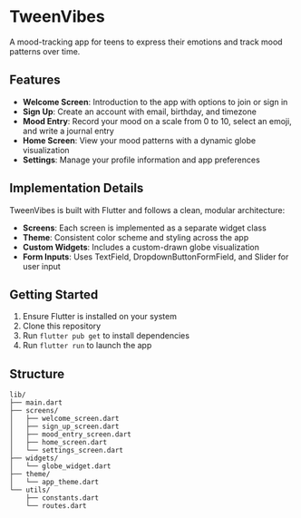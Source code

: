 # TweenVibes

A mood-tracking app for teens to express their emotions and track mood patterns over time.

## Features

- **Welcome Screen**: Introduction to the app with options to join or sign in
- **Sign Up**: Create an account with email, birthday, and timezone
- **Mood Entry**: Record your mood on a scale from 0 to 10, select an emoji, and write a journal entry
- **Home Screen**: View your mood patterns with a dynamic globe visualization
- **Settings**: Manage your profile information and app preferences

## Implementation Details

TweenVibes is built with Flutter and follows a clean, modular architecture:

- **Screens**: Each screen is implemented as a separate widget class
- **Theme**: Consistent color scheme and styling across the app
- **Custom Widgets**: Includes a custom-drawn globe visualization
- **Form Inputs**: Uses TextField, DropdownButtonFormField, and Slider for user input

## Getting Started

1. Ensure Flutter is installed on your system
2. Clone this repository
3. Run `flutter pub get` to install dependencies
4. Run `flutter run` to launch the app

## Structure

```
lib/
├── main.dart
├── screens/
│   ├── welcome_screen.dart
│   ├── sign_up_screen.dart
│   ├── mood_entry_screen.dart
│   ├── home_screen.dart
│   └── settings_screen.dart
├── widgets/
│   └── globe_widget.dart
├── theme/
│   └── app_theme.dart
└── utils/
    ├── constants.dart
    └── routes.dart
```
